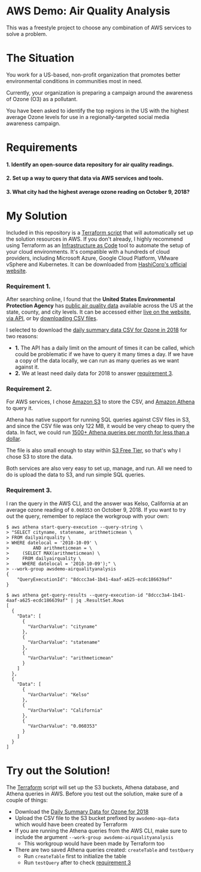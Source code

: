 # AWS Demo: Air Quality Analysis
This was a freestyle project to choose any combination of AWS services to solve a problem.

# The Situation
You work for a US-based, non-profit organization that promotes better environmental conditions in communities most in need.

Currently, your organization is preparing a campaign around the awareness of Ozone (O3) as a pollutant.

You have been asked to identify the top regions in the US with the highest average Ozone levels for use in a regionally-targeted social media awareness campaign.

# Requirements

#### 1. Identify an open-source data repository for air quality readings.

#### 2. Set up a way to query that data via AWS services and tools.

#### 3. What city had the highest average ozone reading on October 9, 2018?

# My Solution
Included in this repository is a [Terraform script](main.tf) that will automatically set up the solution resources in AWS. If you don't already, I highly recommend using Terraform as an [Infrastructure as Code](https://www.hashicorp.com/resources/what-is-infrastructure-as-code) tool to automate the setup of your cloud environments. It's compatible with a hundreds of cloud providers, including Microsoft Azure, Google Cloud Platform, VMware vSphere and Kubernetes. It can be downloaded from [HashiCorp's official website](https://www.terraform.io/downloads.html).

### Requirement 1.
After searching online, I found that the **United States Environmental Protection Agency** has [public air quality data](https://www.epa.gov/outdoor-air-quality-data) available across the US at the state, county, and city levels. It can be accessed either [live on the website](https://www.epa.gov/outdoor-air-quality-data/download-daily-data), [via API](https://aqs.epa.gov/aqsweb/documents/data_api.html), or by [downloading CSV files](https://aqs.epa.gov/aqsweb/airdata/download_files.html).

I selected to download the [daily summary data CSV for Ozone in 2018](https://aqs.epa.gov/aqsweb/airdata/download_files.html#Daily) for two reasons:
- **1.** The API has a daily limit on the amount of times it can be called, which could be problematic if we have to query it many times a day. If we have a copy of the data locally, we can run as many queries as we want against it.
- **2.** We at least need daily data for 2018 to answer [requirement 3](#3-what-city-had-the-highest-average-ozone-reading-on-october-9-2018).

### Requirement 2.
For AWS services, I chose [Amazon S3](https://aws.amazon.com/s3/) to store the CSV, and [Amazon Athena](https://aws.amazon.com/athena/) to query it.

Athena has native support for running SQL queries against CSV files in S3, and since the CSV file was only 122 MB, it would be very cheap to query the data. In fact, we could run [1500+ Athena queries per month for less than a dollar](https://calculator.aws/#/estimate?id=f79f51a96264e7745f865a29e144268afa49ade7).

The file is also small enough to stay within [S3 Free Tier](https://calculator.aws/#/estimate?id=17b2dff3fa28f1c5ece27caf7ccda3855e4cf4d2), so that's why I chose S3 to store the data.

Both services are also very easy to set up, manage, and run. All we need to do is upload the data to S3, and run simple SQL queries.

### Requirement 3.
I ran the query in the AWS CLI, and the answer was Kelso, California at an average ozone reading of `0.060353` on October 9, 2018. If you want to try out the query, remember to replace the workgroup with your own: 
```
$ aws athena start-query-execution --query-string \
> "SELECT cityname, statename, arithmeticmean \
> FROM dailyairquality \
> WHERE datelocal = '2018-10-09' \
>         AND arithmeticmean = \
>     (SELECT MAX(arithmeticmean) \
>     FROM dailyairquality \
>     WHERE datelocal = '2018-10-09');" \
> --work-group awsdemo-airqualityanalysis
{
    "QueryExecutionId": "8dccc3a4-1b41-4aaf-a625-ecdc186639af"
}

$ aws athena get-query-results --query-execution-id "8dccc3a4-1b41-4aaf-a625-ecdc186639af" | jq .ResultSet.Rows
[
  {
    "Data": [
      {
        "VarCharValue": "cityname"
      },
      {
        "VarCharValue": "statename"
      },
      {
        "VarCharValue": "arithmeticmean"
      }
    ]
  },
  {
    "Data": [
      {
        "VarCharValue": "Kelso"
      },
      {
        "VarCharValue": "California"
      },
      {
        "VarCharValue": "0.060353"
      }
    ]
  }
]
```

# Try out the Solution!
The [Terraform](main.tf) script will set up the S3 buckets, Athena database, and Athena queries in AWS. Before you test out the solution, make sure of a couple of things:
- Download the [Daily Summary Data for Ozone for 2018](https://aqs.epa.gov/aqsweb/airdata/download_files.html#Daily)
- Upload the CSV file to the S3 bucket prefixed by `awsdemo-aqa-data` which would have been created by Terraform
- If you are running the Athena queries from the AWS CLI, make sure to include the argument `--work-group awsdemo-airqualityanalysis`
  - This workgroup would have been made by Terraform too
- There are two saved Athena queries created: `createTable` and `testQuery`
  - Run `createTable` first to initialize the table
  - Run `testQuery` after to check [requirement 3](#requirement-3)

